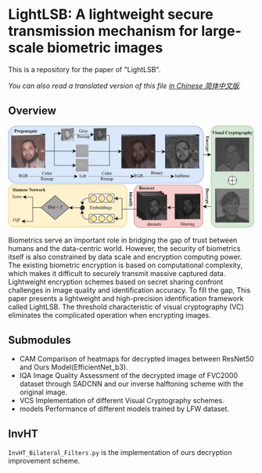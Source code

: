 # LightLSB: A lightweight secure transmission mechanism for large-scale biometric images
<!-- -------------------------------------------------------- -->
This is a repository for the paper of "LightLSB". 

*You can also read a translated version of this file [in Chinese 简体中文版](README_cn.md).*

## Overview
![LightLSB](./images/LightLSB.png)
<!-- -------------------------------------------------------- -->
Biometrics serve an important role in bridging the gap of trust between humans and the data-centric world. However, the security of biometrics itself is also constrained by data scale and encryption computing power.
The existing biometric encryption is based on computational complexity, which makes it difficult to securely transmit massive captured data. Lightweight encryption schemes based on secret sharing confront challenges in image quality and identification accuracy. To fill the gap,
This paper presents a lightweight and high-precision identification framework called LightLSB. The threshold characteristic of visual cryptography (VC) eliminates the complicated operation when encrypting images.

## Submodules
- CAM
  Comparison of heatmaps for decrypted images between ResNet50 and Ours Model(EfficientNet_b3).
- IQA
  Image Quality Assessment of the decrypted image of FVC2000 dataset through SADCNN and our inverse halftoning scheme with the original image.
- VCS
   Implementation of different Visual Cryptography schemes.
- models
  Performance of different models trained by LFW dataset.
## InvHT
`InvHT_Bilateral_Filters.py` is the implementation of ours decryption improvement scheme.